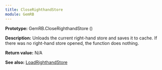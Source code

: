 ```yaml
---
title: CloseRighthandStore
module: GemRB
---
```


**Prototype:** GemRB.CloseRighthandStore ()

**Description:** Unloads the current right-hand store and saves it to cache.
If there was no right-hand store opened, the function does nothing.

**Return value:** N/A

**See also:** [LoadRighthandStore](LoadRighthandStore.md)


